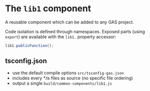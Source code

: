 # The `lib1` component

A reusable component which can be added to any GAS project.

Code isolation is defined through namespaces. Exposed parts (using `export`) are available with the `lib1.` property accessor:

```ts
lib1.publicFunction();
```

## tsconfig.json

- use the default compile options `src/tsconfig-gas.json`
- includes every *.ts files as source (no specific file ordering)
- output a single `build/common-components/lib1.js`
